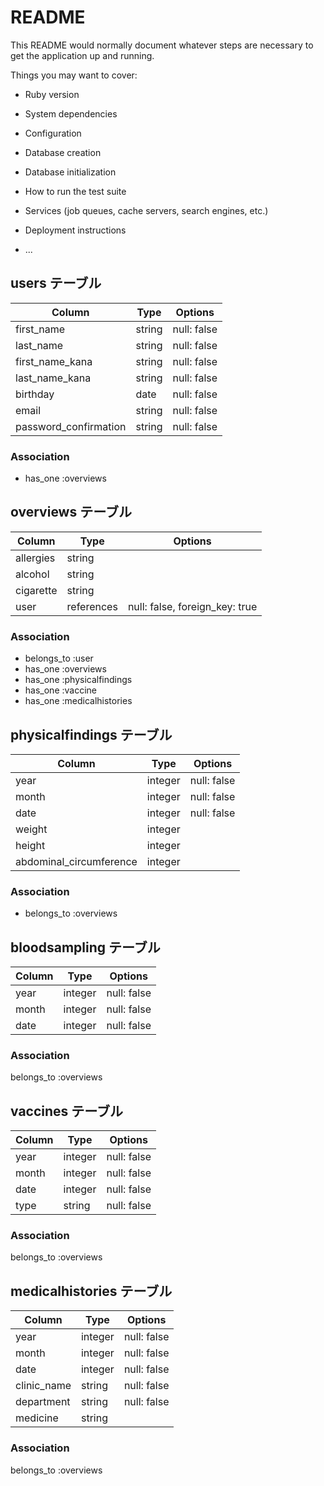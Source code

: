 # README

This README would normally document whatever steps are necessary to get the
application up and running.

Things you may want to cover:

* Ruby version

* System dependencies

* Configuration

* Database creation

* Database initialization

* How to run the test suite

* Services (job queues, cache servers, search engines, etc.)

* Deployment instructions

* ...

## users テーブル
| Column                | Type    | Options      |
| --------------------- | ------- | ------------ |
| first_name            | string  | null: false  |
| last_name             | string  | null: false  |
| first_name_kana       | string  | null: false  |
| last_name_kana        | string  | null: false  |
| birthday              | date    | null: false  |
| email                 | string  | null: false  |
| password_confirmation | string  | null: false  | 

### Association
- has_one :overviews

## overviews テーブル
| Column       | Type       | Options                        |
| ------------ | ---------- | ------------------------------ |
| allergies    | string     |                                |
| alcohol      | string     |                                |
| cigarette    | string     |                                |
| user         | references | null: false, foreign_key: true |

### Association
- belongs_to :user
- has_one :overviews
- has_one :physicalfindings
- has_one :vaccine
- has_one :medicalhistories


## physicalfindings テーブル
| Column                  | Type     | Options      |
| ----------------------- | -------- | ------------ |
| year                    | integer  | null: false  |
| month                   | integer  | null: false  |
| date                    | integer  | null: false  |
| weight                  | integer  |              |
| height                   | integer |              |
| abdominal_circumference | integer  |              |

### Association
- belongs_to :overviews

## bloodsampling テーブル
| Column                  | Type     | Options      |
| ----------------------- | -------- | ------------ |
| year                    | integer  | null: false  |
| month                   | integer  | null: false  |
| date                    | integer  | null: false  |

### Association
belongs_to :overviews

## vaccines テーブル
| Column                  | Type     | Options      |
| ----------------------- | -------- | ------------ |
| year                    | integer  | null: false  |
| month                   | integer  | null: false  |
| date                    | integer  | null: false  |
| type                    | string   | null: false  |

### Association
belongs_to :overviews

## medicalhistories テーブル
| Column                  | Type     | Options      |
| ----------------------- | -------- | ------------ |
| year                    | integer  | null: false  |
| month                   | integer  | null: false  |
| date                    | integer  | null: false  |
| clinic_name             | string   | null: false  |
| department              | string   | null: false  |
| medicine                | string   |              |

### Association
belongs_to :overviews

